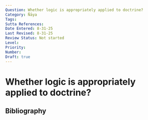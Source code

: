 ```yaml
---
Question: Whether logic is appropriately applied to doctrine?
Category: Ñāya
Tags: 
Sutta References: 
Date Entered: 8-31-25
Last Revised: 8-31-25
Review Status: Not started
Level: 
Priority: 
Number: 
Draft: true
---
```


# Whether logic is appropriately applied to doctrine?

## Bibliography

<!-- 

Notes:

Objection 1: 

 -->